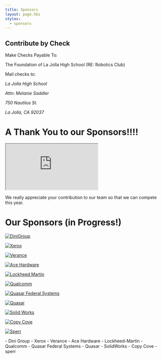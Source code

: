 ```yaml
---
title: Sponsors
layout: page.hbs
styles:
  - sponsors
---
```


## Contribute by Check

Make Checks Payable To:

The Foundation of La Jolla High School (RE: Robotics Club)

Mail checks to:

<address>
  <p>La Jolla High School</p>
  <p>Attn: Melanie Saddler</p>
  <p>750 Nautilus St.</p>
  <p>La Jolla, CA 92037</p>
</address>

# A Thank You to our Sponsors!!!!

<div class="videowrapper">
  <iframe
  src="https://www.youtube.com/embed/eyh2N6vR9TE" allowfullscreen></iframe>
</div>

We really appreciate your contribution to our team so that we can compete this year.

# Our Sponsors (in Progress!)

<a href = "http://www.dinigroup.com/web/index.php" target="_blank" rel="external">
<p>
  <img src ="/images/DiniGroup.svg" alt = "DiniGroup">
</p>
</a>

<a href = "https://www.xerox.com/" target="_blank" rel="external">
<p>
  <img src ="/images/Xerox_Logo_2008.svg" alt = "Xerox">
</p>
</a>
<a href = "https://www.verance.com/" target="_blank" rel="external">
<p>
  <img src ="/images/Verance.svg" alt = "Verance">
</p>
</a>
<!--![Verance Logo](/images/sponsors/verance.svg)-->
<a href = "http://www.acehardware.com/home/index.jsp" target="_blank" rel="external">
<p>
  <img src ="/images/Ace_Hardware_Logo.svg" alt = "Ace Hardware">
</p>
</a>
<!--![Ace Hardware Logo](/images/sponsors/ace-hardware.svg)-->
<a href = "https://www.lockheedmartin.com/us.html" target="_blank" rel="external">
<p>
  <img src ="/images/Lockheed_Martin.svg" alt = "Lockheed Martin">
</p>
</a>

<a href = "https://www.qualcomm.com" target="_blank" rel="external">
<p>
  <img src ="/images/Qualcomm-logo.svg" alt = "Qualcomm">
</p>
<a href = "http://www.quasarfs.com/" target="_blank" rel="external">
<p>
  <img src ="/images/QFS_logo.svg" alt = "Quasar Federal Systems">
</p>
</a>
<a href = "http://www.quasarusa.com/" target="_blank" rel="external">
<p>
  <img src ="/images/Quasar.svg" alt = "Quasar">
</p>
</a>
<a href = "http://www.solidworks.com/" target="_blank" rel="external">
<p>
  <img src ="/images/SolidWorks_Logo.svg" alt = "Solid Works">
</p>
</a>
<!--![SolidWorks Logo](/images/sponsors/SolidWorks_Logo.svg)!-->
<a href = "http://www.copycove.com/" target="_blank" rel="external">
<p>
  <img src ="/images/copy-cove-logo.svg" alt = "Copy Cove">
</p>
</a>
<a href = "http://www.sperr.de/" target="_blank" rel="external">
<p>
  <img src ="/images/sperr.png" alt = "Sperr">
</p>
</a>
- Dini Group
- Xerox
- Verance
- Ace Hardware
- Lockheed-Martin
- Qualcomm
- Quasar Federal Systems
- Quasar
- SolidWorks
- Copy Cove
- sperr
